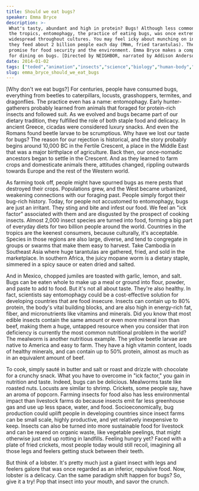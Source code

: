 ```yaml
---
title: Should we eat bugs?
speaker: Emma Bryce
description: >-
 What's tasty, abundant and high in protein? Bugs! Although less common outside
 the tropics, entomophagy, the practice of eating bugs, was once extremely
 widespread throughout cultures. You may feel icky about munching on insects, but
 they feed about 2 billion people each day (Mmm, fried tarantulas). They also hold
 promise for food security and the environment. Emma Bryce makes a compelling case
 for dining on bugs. [Directed by NEIGHBOR, narrated by Addison Anderson].
date: 2014-01-02
tags: ["teded","animation","insects","science","biology","human-body","food","environment","culture"]
slug: emma_bryce_should_we_eat_bugs
---
```


[Why don't we eat bugs?] For centuries, people have consumed bugs, everything from beetles
to caterpillars, locusts, grasshoppers, termites, and dragonflies. The practice even has a
name: entomophagy. Early hunter-gatherers probably learned from animals that foraged for
protein-rich insects and followed suit. As we evolved and bugs became part of our dietary
tradition, they fulfilled the role of both staple food and delicacy. In ancient Greece,
cicadas were considered luxury snacks. And even the Romans found beetle larvae to be
scrumptious. Why have we lost our taste for bugs? The reason for our rejection is
historical, and the story probably begins around 10,000 BC in the Fertile Crescent, a
place in the Middle East that was a major birthplace of agriculture. Back then, our
once-nomadic ancestors began to settle in the Crescent. And as they learned to farm crops
and domesticate animals there, attitudes changed, rippling outwards towards Europe and the
rest of the Western world.

As farming took off, people might have spurned bugs as mere pests that destroyed their
crops. Populations grew, and the West became urbanized, weakening connections with our
foraging past. People simply forgot their bug-rich history. Today, for people not
accustomed to entomophagy, bugs are just an irritant. They sting and bite and infest our
food. We feel an "ick factor" associated with them and are disgusted by the prospect of
cooking insects. Almost 2,000 insect species are turned into food, forming a big part of
everyday diets for two billion people around the world. Countries in the tropics are the
keenest consumers, because culturally, it's acceptable. Species in those regions are also
large, diverse, and tend to congregate in groups or swarms that make them easy to harvest.
Take Cambodia in Southeast Asia where huge tarantulas are gathered, fried, and sold in the
marketplace. In southern Africa, the juicy mopane worm is a dietary staple, simmered in a
spicy sauce or eaten dried and salted.

And in Mexico, chopped jumiles are toasted with garlic, lemon, and salt. Bugs can be eaten
whole to make up a meal or ground into flour, powder, and paste to add to food. But it's
not all about taste. They're also healthy. In fact, scientists say entomophagy could be a
cost-effective solution for developing countries that are food insecure. Insects can
contain up to 80% protein, the body's vital building blocks, and are also high in
energy-rich fat, fiber, and micronutrients like vitamins and minerals. Did you know that
most edible insects contain the same amount or even more mineral iron than beef, making
them a huge, untapped resource when you consider that iron deficiency is currently the
most common nutritional problem in the world? The mealworm is another nutritious example.
The yellow beetle larvae are native to America and easy to farm. They have a high vitamin
content, loads of healthy minerals, and can contain up to 50% protein, almost as much as
in an equivalent amount of beef.

To cook, simply sauté in butter and salt or roast and drizzle with chocolate for a crunchy
snack. What you have to overcome in "ick factor," you gain in nutrition and taste. Indeed,
bugs can be delicious. Mealworms taste like roasted nuts. Locusts are similar to shrimp.
Crickets, some people say, have an aroma of popcorn. Farming insects for food also has
less environmental impact than livestock farms do because insects emit far less greenhouse
gas and use up less space, water, and food. Socioeconomically, bug production could uplift
people in developing countries since insect farms can be small scale, highly productive,
and yet relatively inexpensive to keep. Insects can also be turned into more sustainable
food for livestock and can be reared on organic waste, like vegetable peelings, that might
otherwise just end up rotting in landfills. Feeling hungry yet? Faced with a plate of
fried crickets, most people today would still recoil, imagining all those legs and feelers
getting stuck between their teeth.

But think of a lobster. It's pretty much just a giant insect with legs and feelers galore
that was once regarded as an inferior, repulsive food. Now, lobster is a delicacy. Can the
same paradigm shift happen for bugs? So, give it a try! Pop that insect into your mouth,
and savor the crunch.

<!--
ad_duration=0
event="TED-Ed"
external_start_time=0
intro_duration=0
is_subtitle_required="False"
is_talk_featured="False"
language="en"
language_swap="False"
native_language="en"
number_of_related_talks=6
number_of_speakers=1
number_of_subtitled_videos=0
number_of_tags=9
number_of_talk_download_languages=25
number_of_talk_more_resources=0
number_of_talk_recommendations=0
number_of_talks_take_actions=0
post_ad_duration=0
published_timestamp="2019-02-15 17:35:11"
recording_date="2014-01-02"
speaker_is_published=0
speaker_name="Emma Bryce"
talk_name="Should we eat bugs?"
talks_tags=["teded","animation","insects","science","biology","human-body","food","environment","culture"]
url_photo_talk="https://s3.amazonaws.com/talkstar-photos/uploads/2947155c-ba12-49aa-8bd8-51442f10b7c7/14_eatbugs.jpg"
url_webpage="https://www.ted.com/talks/emma_bryce_should_we_eat_bugs"
video_type_name="TED-Ed Original"
-->